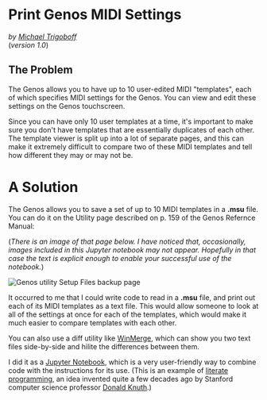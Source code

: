# Print Genos MIDI Settings
*by [Michael Trigoboff](http://spot.pcc.edu/~mtrigobo/personal/music.html)*  
(*version 1.0*)

## The Problem

The Genos allows you to have up to 10 user-edited MIDI "templates", each of which specifies MIDI settings for the Genos. You can view and edit these settings on the Genos touchscreen.

Since you can have only 10 user templates at a time, it's important to make sure you don't have templates that are essentially duplicates of each other. The template viewer is split up into a lot of separate pages, and this can make it extremely difficult to compare two of these MIDI templates and tell how different they may or may not be.

# A Solution

The Genos allows you to save a set of up to 10 MIDI templates in a **.msu** file. You can do it on the Utility page described on p. 159 of the Genos Refernce Manual:

(*There is an image of that page below. I have noticed that, occasionally, images included in this Jupyter notebook may not appear. Hopefully in that case the text is explicit enough to enable your successful use of the notebook.*)

![Genos utility Setup Files backup page](https://drive.google.com/uc?export=view&id=1Q_G-ITNfeIFzA8mgwGFJOlC29V4lahQs)

It occurred to me that I could write code to read in a **.msu** file, and print out each of its MIDI templates as a text file. This would allow someone to look at all of the settings at once for each of the templates, which would make it much easier to compare templates with each other.

You can also use a diff utility like [WinMerge](https://winmerge.org/), which can show you two text files side-by-side and hilite the differences between them.

I did it as a [Jupyter Notebook](https://en.wikipedia.org/wiki/Project_Jupyter), which is a very user-friendly way to combine code with the instructions for its use. (This is an example of [literate programming](https://en.wikipedia.org/wiki/Literate_programming), an idea invented quite a few decades ago by Stanford computer science professor [Donald Knuth](https://en.wikipedia.org/wiki/Donald_Knuth).)
